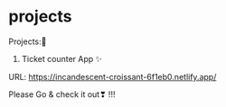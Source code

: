 # projects
Projects:🔮

1) Ticket counter App ✨

URL: https://incandescent-croissant-6f1eb0.netlify.app/

Please Go & check it out❣ !!!
